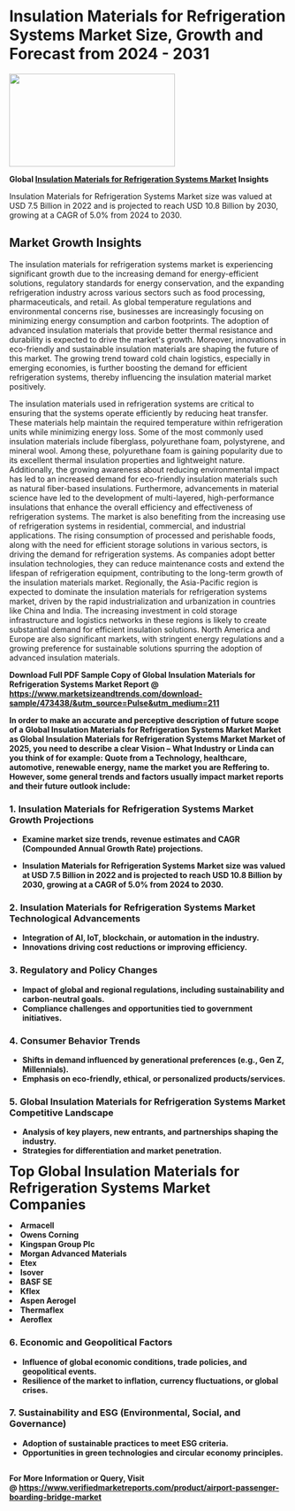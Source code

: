 <H1>Insulation Materials for Refrigeration Systems Market Size, Growth and Forecast from 2024 - 2031</H1><img class="aligncenter size-medium wp-image-584254" src="https://thirdeyenews.in/wp-content/uploads/2024/09/Global-Market-Research-300x168.jpeg" alt="" width="300" height="168" /><p><strong>Global&nbsp;<a href="https://www.marketsizeandtrends.com/download-sample/473438/&amp;utm_source=Pulse&amp;utm_medium=211">Insulation Materials for Refrigeration Systems Market</a> Insights</strong></p><p>Insulation Materials for Refrigeration Systems Market size was valued at USD 7.5 Billion in 2022 and is projected to reach USD 10.8 Billion by 2030, growing at a CAGR of 5.0% from 2024 to 2030.</p><p><h2>Market Growth Insights</h2> <p>The insulation materials for refrigeration systems market is experiencing significant growth due to the increasing demand for energy-efficient solutions, regulatory standards for energy conservation, and the expanding refrigeration industry across various sectors such as food processing, pharmaceuticals, and retail. As global temperature regulations and environmental concerns rise, businesses are increasingly focusing on minimizing energy consumption and carbon footprints. The adoption of advanced insulation materials that provide better thermal resistance and durability is expected to drive the market's growth. Moreover, innovations in eco-friendly and sustainable insulation materials are shaping the future of this market. The growing trend toward cold chain logistics, especially in emerging economies, is further boosting the demand for efficient refrigeration systems, thereby influencing the insulation material market positively.</p> <p><strong></strong></p> <p>The insulation materials used in refrigeration systems are critical to ensuring that the systems operate efficiently by reducing heat transfer. These materials help maintain the required temperature within refrigeration units while minimizing energy loss. Some of the most commonly used insulation materials include fiberglass, polyurethane foam, polystyrene, and mineral wool. Among these, polyurethane foam is gaining popularity due to its excellent thermal insulation properties and lightweight nature. Additionally, the growing awareness about reducing environmental impact has led to an increased demand for eco-friendly insulation materials such as natural fiber-based insulations. Furthermore, advancements in material science have led to the development of multi-layered, high-performance insulations that enhance the overall efficiency and effectiveness of refrigeration systems. The market is also benefiting from the increasing use of refrigeration systems in residential, commercial, and industrial applications. The rising consumption of processed and perishable foods, along with the need for efficient storage solutions in various sectors, is driving the demand for refrigeration systems. As companies adopt better insulation technologies, they can reduce maintenance costs and extend the lifespan of refrigeration equipment, contributing to the long-term growth of the insulation materials market. Regionally, the Asia-Pacific region is expected to dominate the insulation materials for refrigeration systems market, driven by the rapid industrialization and urbanization in countries like China and India. The increasing investment in cold storage infrastructure and logistics networks in these regions is likely to create substantial demand for efficient insulation solutions. North America and Europe are also significant markets, with stringent energy regulations and a growing preference for sustainable solutions spurring the adoption of advanced insulation materials.</p> <p><strong></p><p><span class=""><strong>Download Full PDF Sample Copy of Global Insulation Materials for Refrigeration Systems Market Report</strong> @ <a href="https://www.marketsizeandtrends.com/download-sample/473438/&amp;utm_source=Pulse&amp;utm_medium=211" target="_blank">https://www.marketsizeandtrends.com/download-sample/473438/&amp;utm_source=Pulse&amp;utm_medium=211</a></span></p><p>In order to make an accurate and perceptive description of future scope of a Global&nbsp;Insulation Materials for Refrigeration Systems Market Market as Global&nbsp;Insulation Materials for Refrigeration Systems Market Market of 2025, you need to describe a clear Vision &ndash; What Industry or Linda can you think of for example: Quote from a Technology, healthcare, automotive, renewable energy, name the market you are Reffering to. However, some general trends and factors usually impact market reports and their future outlook include:</p><h3>1.&nbsp;<strong>Insulation Materials for Refrigeration Systems Market Growth Projections</strong></h3><ul><li>Examine market size trends, revenue estimates and CAGR (Compounded Annual Growth Rate) projections.</li><li><p>Insulation Materials for Refrigeration Systems Market size was valued at USD 7.5 Billion in 2022 and is projected to reach USD 10.8 Billion by 2030, growing at a CAGR of 5.0% from 2024 to 2030.</p></li></ul><h3>2.&nbsp;<strong>Insulation Materials for Refrigeration Systems Market Technological Advancements</strong></h3><ul><li>Integration of AI, IoT, blockchain, or automation in the industry.</li><li>Innovations driving cost reductions or improving efficiency.</li></ul><h3>3.&nbsp;<strong>Regulatory and Policy Changes</strong></h3><ul><li>Impact of global and regional regulations, including sustainability and carbon-neutral goals.</li><li>Compliance challenges and opportunities tied to government initiatives.</li></ul><h3>4.&nbsp;<strong>Consumer Behavior Trends</strong></h3><ul><li>Shifts in demand influenced by generational preferences (e.g., Gen Z, Millennials).</li><li>Emphasis on eco-friendly, ethical, or personalized products/services.</li></ul><h3>5.&nbsp;<strong>Global Insulation Materials for Refrigeration Systems Market Competitive Landscape</strong></h3><ul><li>Analysis of key players, new entrants, and partnerships shaping the industry.</li><li>Strategies for differentiation and market penetration.</li></ul><p data-pm-slice="1 1 []"><span style="color: inherit; font-family: inherit; font-size: 25px;">Top Global Insulation Materials for Refrigeration Systems Market Companies</span></p><div class="" data-test-id=""><p><li>Armacell</li><li> Owens Corning</li><li> Kingspan Group Plc</li><li> Morgan Advanced Materials</li><li> Etex</li><li> Isover</li><li> BASF SE</li><li> Kflex</li><li> Aspen Aerogel</li><li> Thermaflex</li><li> Aeroflex</li></p></div><h3>6.&nbsp;<strong>Economic and Geopolitical Factors</strong></h3><ul><li>Influence of global economic conditions, trade policies, and geopolitical events.</li><li>Resilience of the market to inflation, currency fluctuations, or global crises.</li></ul><h3>7.&nbsp;<strong>Sustainability and ESG (Environmental, Social, and Governance)</strong></h3><ul><li>Adoption of sustainable practices to meet ESG criteria.</li><li>Opportunities in green technologies and circular economy principles.</li></ul><h2><strong style="font-size: 14px;">For More Information or Query, Visit @&nbsp;</strong><a style="background-color: #ffffff; font-size: 14px;" href="https://www.marketsizeandtrends.com/report/insulation-materials-for-refrigeration-systems-market/" target="_blank">https://www.verifiedmarketreports.com/product/airport-passenger-boarding-bridge-market</a></h2>
